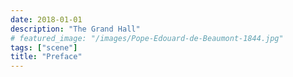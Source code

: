 ```yaml
---
date: 2018-01-01
description: "The Grand Hall"
# featured_image: "/images/Pope-Edouard-de-Beaumont-1844.jpg"
tags: ["scene"]
title: "Preface"
---
```

